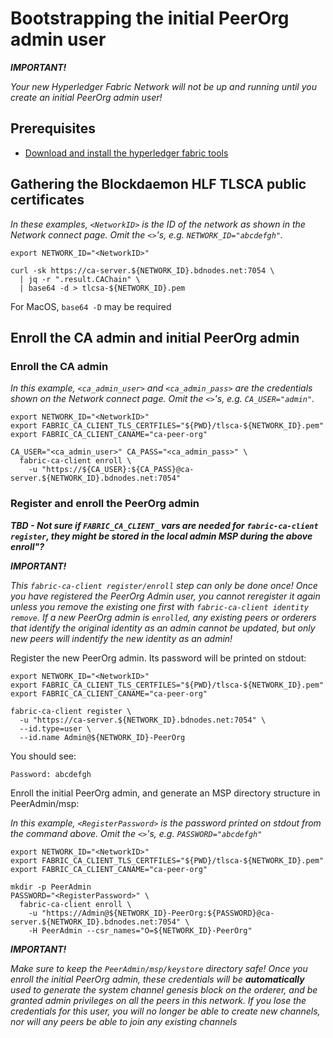 # Bootstrapping the initial PeerOrg admin user

***IMPORTANT!***

*Your new Hyperledger Fabric Network will not be up and running until you create an initial PeerOrg admin user!*

## Prerequisites

* [Download and install the hyperledger fabric tools](Tools.md)

## Gathering the Blockdaemon HLF TLSCA public certificates

*In these examples, `<NetworkID>` is the ID of the network as shown in the Network connect page. Omit the `<>`'s, e.g. `NETWORK_ID="abcdefgh"`.*

```shell
export NETWORK_ID="<NetworkID>"

curl -sk https://ca-server.${NETWORK_ID}.bdnodes.net:7054 \
  | jq -r ".result.CAChain" \
  | base64 -d > tlcsa-${NETWORK_ID}.pem
```

For MacOS, `base64 -D` may be required

## Enroll the CA admin and initial PeerOrg admin

### Enroll the CA admin

*In this example, `<ca_admin_user>` and `<ca_admin_pass>` are the credentials shown on the Network connect page. Omit the `<>`'s, e.g. `CA_USER="admin"`.*

```shell
export NETWORK_ID="<NetworkID>"
export FABRIC_CA_CLIENT_TLS_CERTFILES="${PWD}/tlsca-${NETWORK_ID}.pem"
export FABRIC_CA_CLIENT_CANAME="ca-peer-org"

CA_USER="<ca_admin_user>" CA_PASS="<ca_admin_pass>" \
  fabric-ca-client enroll \
    -u "https://${CA_USER}:${CA_PASS}@ca-server.${NETWORK_ID}.bdnodes.net:7054"
```

### Register and enroll the PeerOrg admin

***TBD - Not sure if `FABRIC_CA_CLIENT_` vars are needed for `fabric-ca-client register`, they might be stored in the local admin MSP during the above enroll"?***

***IMPORTANT!***

*This `fabric-ca-client register/enroll` step can only be done once! Once you have registered the PeerOrg Admin user, you cannot reregister it again unless you remove the existing one first with `fabric-ca-client identity remove`. If a new PeerOrg admin is `enrolled`, any existing peers or orderers that identify the original identity as an admin cannot be updated, but only new peers will indentify the new identity as an admin!*

Register the new PeerOrg admin. Its password will be printed on stdout:

```shell
export NETWORK_ID="<NetworkID>"
export FABRIC_CA_CLIENT_TLS_CERTFILES="${PWD}/tlsca-${NETWORK_ID}.pem"
export FABRIC_CA_CLIENT_CANAME="ca-peer-org"

fabric-ca-client register \
  -u "https://ca-server.${NETWORK_ID}.bdnodes.net:7054" \
  --id.type=user \
  --id.name Admin@${NETWORK_ID}-PeerOrg
```

You should see:

```shell
Password: abcdefgh
```

Enroll the initial PeerOrg admin, and generate an MSP directory structure in PeerAdmin/msp:

*In this example, `<RegisterPassword>` is the password printed on stdout from the command above. Omit the `<>`'s, e.g. `PASSWORD="abcdefgh"`*

```shell
export NETWORK_ID="<NetworkID>"
export FABRIC_CA_CLIENT_TLS_CERTFILES="${PWD}/tlsca-${NETWORK_ID}.pem"
export FABRIC_CA_CLIENT_CANAME="ca-peer-org"

mkdir -p PeerAdmin
PASSWORD="<RegisterPassword>" \
  fabric-ca-client enroll \
    -u "https://Admin@${NETWORK_ID}-PeerOrg:${PASSWORD}@ca-server.${NETWORK_ID}.bdnodes.net:7054" \
    -H PeerAdmin --csr_names="O=${NETWORK_ID}-PeerOrg"
```

***IMPORTANT!***

*Make sure to keep the `PeerAdmin/msp/keystore` directory safe! Once you enroll the initial PeerOrg admin, these credentials will be ***automatically*** used to generate the system channel genesis block on the orderer, and be granted admin privileges on all the peers in this network. If you lose the credentials for this user, you will no longer be able to create new channels, nor will any peers be able to join any existing channels*
